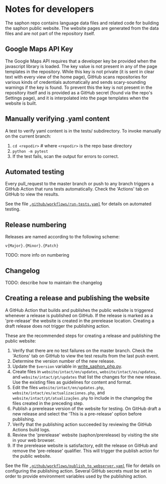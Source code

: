 # Notes for developers

The saphon repo contains language data files and related code for building
the saphon public website. The website pages are generated from the data files
and are not part of the repository itself.

## Google Maps API Key

The Google Maps API requires that a developer key be provided when the
javascript library is loaded. The key value is not present in any of the page
templates in the repository. While this key is not private (it is sent in
clear text with every view of the home page), GitHub scans repositories for
various kinds of credentials automatically and sends scary-sounding warnings
if the key is found. To prevent this the key is not present in the repository
itself and is provided as a GitHub secret (found via the repo's Settings page),
and it is interpolated into the page templates when the website is built.

## Manually verifying .yaml content

A test to verify yaml content is in the tests/ subdirectory. To invoke
manually on the current branch:

1. `cd <repodir>`    # where `<repodir>` is the repo base directory
1. `python -m pytest`
1. If the test fails, scan the output for errors to correct.

## Automated testing

Every pull\_request to the master branch or push to any branch triggers a
GitHub Action that runs tests automatically. Check the 'Actions' tab on
GitHub to view the results.

See the file [`.github/workflows/run-tests.yaml`](../.github/workflows/run-tests.yaml)
for details on automated testing.

## Release numbering

Releases are named according to the following scheme:

`v{Major}.{Minor}.{Patch}`

TODO: more info on numbering

## Changelog

TODO: describe how to maintain the changelog

## Creating a release and publishing the website

A GitHub Action that builds and publishes the public website is
triggered whenever a release is published on GitHub. If the release is marked
as a 'pre-release' the website is created in the prerelease location. Creating
a draft release does not trigger the publishing action.

These are the recommended steps for creating a release and publishing the
public website:

1. Verify that there are no test failures on the master branch. Check the
'Actions' tab on GitHub to view the test results from the last push event.
1. Determine the version number of the new release.
1. Update the `$version` variable in
[write\_saphon\_php.py](../python/saphon/web/write_saphon_php.py).
1. Create files in `website/intact/en/updates`, `website/intact/es/updates`,
and `website/intact/pt/updates` that list the changes for the new release.
Use the existing files as guidelines for content and format.
1. Edit the files `website/intact/en/updates.php`, `website/intact/es/actualizaciones.php`,
and `website/intact/pt/atualizações.php` to include in the changelog the
files created in the preceding step.
1. Publish a prerelease version of the website for testing. On
GitHub draft a new release and select the 'This is a pre-release' option
before publishing.
1. Verify that the publishing action succeeded by reviewing the GitHub
Actions build logs.
1. Review the 'prerelease' website (saphon/prerelease) by visiting the site
in your web browser.
1. If the prerelease website is satisfactory, edit the release on GitHub
and remove the 'pre-release' qualifier. This will trigger the publish
action for the public website.

See the file [`.github/workflows/publish_to_webserver.yaml`](../.github/workflows/publish_to_webserver.yaml)
file for details on configuring the publishing action. Several GitHub
secrets must be set in order to provide environment variables used by the
publishing action.
